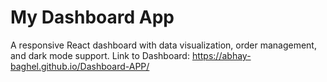 # My Dashboard App

A responsive React dashboard with data visualization, order management, and dark mode support.
Link to Dashboard:  https://abhay-baghel.github.io/Dashboard-APP/
